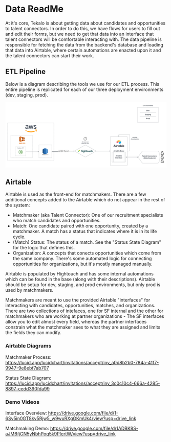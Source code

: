 # Data ReadMe

At it's core, Tekalo is about getting data about candidates and opportunities to talent connectors. In order to do this, we have flows for users to fill out and edit their forms, but we need to get that data into an interface that talent connectors will be comfortable interacting with. The data pipeline is responsible for fetching the data from the backend's database and loading that data into Airtable, where certain automations are enacted upon it and the talent connectors can start their work.

## ETL Pipeline

Below is a diagram describing the tools we use for our ETL process. This entire pipeline is replicated for each of our three deployment environments (dev, staging, prod).

![ETL Infrastructure Diagram](./media/tekalo_etl_infra.png 'ETL Infrastructure')

## Airtable

Airtable is used as the front-end for matchmakers. There are a few additional concepts added to the Airtable which do not appear in the rest of the system:

- Matchmaker (aka Talent Connector): One of our recruitment specialists who match candidates and opportunities.
- Match: One candidate paired with one opportunity, created by a matchmaker. A match has a status that indicates where it is in its life cycle.
- (Match) Status: The status of a match. See the "Status State Diagram" for the logic that defines this.
- Organization: A concepts that conects opportunities which come from the same company. There's some automated logic for connecting opportunities for organizations, but it's mostly managed manually.

Airtable is populated by Hightouch and has some internal automations which can be found in the base (along with their descriptions). Airtable should be setup for dev, staging, and prod environments, but only prod is used by matchmakers.

Matchmakers are meant to use the provided Airtable "interfaces" for interacting with candidates, opportunities, matches, and organizations. There are two collections of intefaces, one for SF internal and the other for matchmakers who are working at partner organizations - The SF interfaces allow you to edit almost every field, whereas the partner interfaces constrain what the matchmaker sees to what they are assigned and limits the fields they can modify.

### Airtable Diagrams

Matchmaker Process: https://lucid.app/lucidchart/invitations/accept/inv_a0d8b2b0-784a-41f7-9947-9e8ebf7ab707

Status State Diagram: https://lucid.app/lucidchart/invitations/accept/inv_3c0c10c4-666a-4285-8897-cedd390fda99

### Demo Videos

Interface Overview: https://drive.google.com/file/d/1-6Sv5in0GT8kv5Rjw5_w9wuRXgGKmUk4/view?usp=drive_link

Matchmaking Demo: https://drive.google.com/file/d/1ADBK8S-aJM6fjGN5yNbhPoq5k9PIertW/view?usp=drive_link

